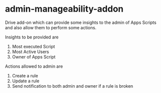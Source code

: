# admin-manageability-addon

Drive add-on which can provide some insights to the admin of Apps Scripts and also allow them to perform some actions.

Insights to be provided are
1. Most executed Script
2. Most Active Users
3. Owner of Apps Script

Actions allowed to admin are
1. Create a rule
2. Update a rule
3. Send notification to both admin and owner if a rule is broken
